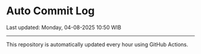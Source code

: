 # Auto Commit Log

Last updated: Monday, 04-08-2025 10:50 WIB

---

This repository is automatically updated every hour using GitHub Actions.
